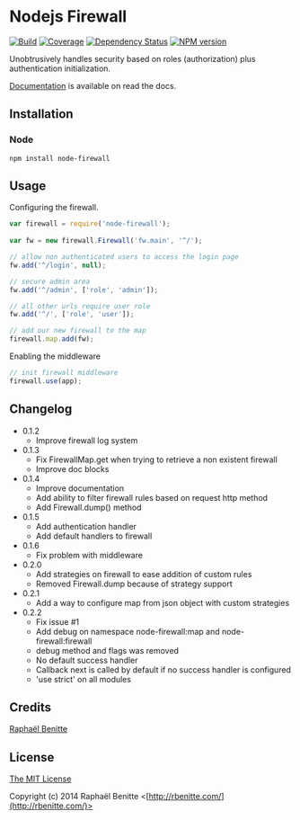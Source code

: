 # Nodejs Firewall

[![Build](https://travis-ci.org/plouc/node-firewall.png)](https://travis-ci.org/plouc/node-firewall)
[![Coverage](https://coveralls.io/repos/plouc/node-firewall/badge.png?branch=master)](https://coveralls.io/r/plouc/node-firewall?branch=master)
[![Dependency Status](https://david-dm.org/plouc/node-firewall.png)](https://david-dm.org/plouc/node-firewall)
[![NPM version](https://badge.fury.io/js/node-firewall.png)](http://badge.fury.io/js/node-firewall)

Unobtrusively handles security based on roles (authorization) plus authentication initialization.

[Documentation](http://node-firewall.readthedocs.org/en/latest/) is available on read the docs.

## Installation

### Node

```
npm install node-firewall
```

## Usage

Configuring the firewall.

```javascript
var firewall = require('node-firewall');
    
var fw = new firewall.Firewall('fw.main', '^/');

// allow non authenticated users to access the login page
fw.add('^/login', null);

// secure admin area
fw.add('^/admin', ['role', 'admin']);

// all other urls require user role
fw.add('^/', ['role', 'user']);

// add our new firewall to the map
firewall.map.add(fw);

```

Enabling the middleware

```javascript
// init firewall middleware
firewall.use(app);
```

## Changelog

* 0.1.2
  - Improve firewall log system
* 0.1.3
  - Fix FirewallMap.get when trying to retrieve a non existent firewall
  - Improve doc blocks
* 0.1.4
  - Improve documentation
  - Add ability to filter firewall rules based on request http method
  - Add Firewall.dump() method
* 0.1.5
  - Add authentication handler
  - Add default handlers to firewall
* 0.1.6
  - Fix problem with middleware
* 0.2.0
  - Add strategies on firewall to ease addition of custom rules
  - Removed Firewall.dump because of strategy support
* 0.2.1
  - Add a way to configure map from json object with custom strategies
* 0.2.2
  - Fix issue #1
  - Add debug on namespace node-firewall:map and node-firewall:firewall
  - debug method and flags was removed
  - No default success handler
  - Callback next is called by default if no success handler is configured
  - 'use strict' on all modules

## Credits

[Raphaël Benitte](http://github.com/plouc)

## License

[The MIT License](http://opensource.org/licenses/MIT)

Copyright (c) 2014 Raphaël Benitte <[http://rbenitte.com/](http://rbenitte.com/)>
